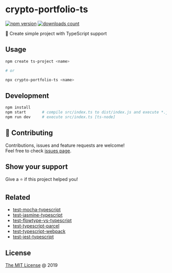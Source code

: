 # crypto-portfolio-ts

[![npm version](https://badge.fury.io/js/crypto-portfolio-ts.svg)](https://badge.fury.io/js/crypto-portfolio-ts)
[![downloads count](https://img.shields.io/npm/dt/crypto-portfolio-ts.svg)](https://www.npmjs.com/package/crypto-portfolio-ts)

:hammer: Create simple project with TypeScript support

## Usage

```bash
npm create ts-project <name>

# or

npx crypto-portfolio-ts <name>
```

## Development

```bash
npm install
npm start       # compile src/index.ts to dist/index.js and execute *.js file [node]
npm run dev     # execute src/index.ts [ts-node]
```

## 🤝 Contributing

Contributions, issues and feature requests are welcome!<br/>
Feel free to check [issues page](https://github.com/piecioshka/crypto-portfolio-ts/issues/).

## Show your support

Give a ⭐️ if this project helped you!

## Related

* [test-mocha-typescript](https://github.com/piecioshka/test-mocha-typescript)
* [test-jasmine-typescript](https://github.com/piecioshka/test-jasmine-typescript)
* [test-flowtype-vs-typescript](https://github.com/piecioshka/test-flowtype-vs-typescript)
* [test-typescript-parcel](https://github.com/piecioshka/test-typescript-parcel)
* [test-typescript-webpack](https://github.com/piecioshka/test-typescript-webpack)
* [test-jest-typescript](https://github.com/piecioshka/test-jest-typescript)

## License

[The MIT License](http://piecioshka.mit-license.org) @ 2019
